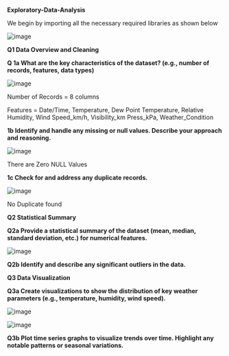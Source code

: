 **Exploratory-Data-Analysis**

We begin by importing all the necessary required libraries as shown below 

![image](https://github.com/user-attachments/assets/73ff7262-894c-442e-852c-4628760b9582)

**Q1 Data Overview and Cleaning**

**Q 1a What are the key characteristics of the dataset? (e.g., number of records, features, data types)**

![image](https://github.com/user-attachments/assets/16fe0c80-e32f-4794-ba5a-06bdc7ce5242)

Number of Records = 8 columns

Features = Date/Time, Temperature, Dew Point Temperature, Relative Humidity, Wind Speed_km/h, Visibility_km Press_kPa, Weather_Condition

**1b Identify and handle any missing or null values. Describe your approach and reasoning.**

![image](https://github.com/user-attachments/assets/86f27f20-1625-48a8-b7fb-3cd60b219ebb)

There are Zero NULL Values

**1c Check for and address any duplicate records.**

![image](https://github.com/user-attachments/assets/1adeda77-b73e-4868-93da-3c017ab44ed0)

No Duplicate found

**Q2 Statistical Summary**

**Q2a Provide a statistical summary of the dataset (mean, median, standard deviation, etc.) for numerical features.**

![image](https://github.com/user-attachments/assets/1927fdb9-b3d5-491c-ad72-078ffa96a249)

**Q2b Identify and describe any significant outliers in the data.**

**Q3 Data Visualization**

**Q3a Create visualizations to show the distribution of key weather parameters (e.g., temperature, humidity, wind speed).**

![image](https://github.com/user-attachments/assets/59dbcaae-9600-4bd4-bc2a-9c807822d938)

![image](https://github.com/user-attachments/assets/6c1fa65d-6f86-42e4-a9f1-d99e90750f5b)

**Q3b Plot time series graphs to visualize trends over time. Highlight any notable patterns or seasonal variations.**

